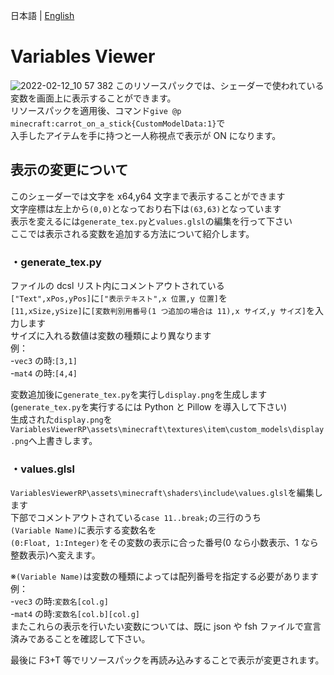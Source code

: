 日本語 | [English](https://github.com/midorikuma/VariablesViewer/blob/main/README.md)
# Variables Viewer
![2022-02-12_10 57 382](https://user-images.githubusercontent.com/39437361/153692863-3813a80b-f5dd-4547-9a0a-9af7e1f12d20.png)
このリソースパックでは、シェーダーで使われている変数を画面上に表示することができます。  
リソースパックを適用後、コマンド`give @p minecraft:carrot_on_a_stick{CustomModelData:1}`で  
入手したアイテムを手に持つと一人称視点で表示が ON になります。  



## 表示の変更について

このシェーダーでは文字を x64,y64 文字まで表示することができます  
文字座標は左上から`(0,0)`となっており右下は`(63,63)`となっています  
表示を変えるには`generate_tex.py`と`values.glsl`の編集を行って下さい  
ここでは表示される変数を追加する方法について紹介します。
  
  
  
### ・generate_tex.py

ファイルの dcsl リスト内にコメントアウトされている  
`["Text",xPos,yPos]`に`["表示テキスト",x 位置,y 位置]`を  
`[11,xSize,ySize]`に`[変数判別用番号(1 つ追加の場合は 11),x サイズ,y サイズ]`を入力します  
サイズに入れる数値は変数の種類により異なります  
例：  
-`vec3` の時:`[3,1]`  
-`mat4` の時:`[4,4]`
  
変数追加後に`generate_tex.py`を実行し`display.png`を生成します  
(`generate_tex.py`を実行するには Python と Pillow を導入して下さい)  
生成された`display.png`を`VariablesViewerRP\assets\minecraft\textures\item\custom_models\display.png`へ上書きします。
  
  
### ・values.glsl

`VariablesViewerRP\assets\minecraft\shaders\include\values.glsl`を編集します  
下部でコメントアウトされている`case 11..break;`の三行のうち  
`(Variable Name)`に表示する変数名を  
`(0:Float, 1:Integer)`をその変数の表示に合った番号(0 なら小数表示、1 なら整数表示)へ変えます。

※`(Variable Name)`は変数の種類によっては配列番号を指定する必要があります  
例：  
-`vec3` の時:`変数名[col.g]`  
-`mat4` の時:`変数名[col.b][col.g]`  
またこれらの表示を行いたい変数については、既に json や fsh ファイルで宣言済みであることを確認して下さい。  
  
最後に F3+T 等でリソースパックを再読み込みすることで表示が変更されます。
